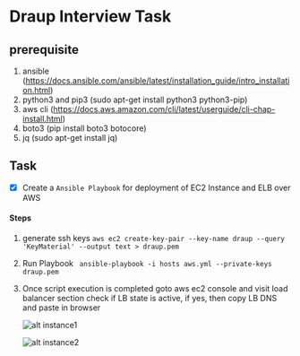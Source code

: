 # Draup Interview Task

## prerequisite
1. ansible (https://docs.ansible.com/ansible/latest/installation_guide/intro_installation.html)
2. python3 and pip3 (sudo apt-get install python3 python3-pip)
3. aws cli  (https://docs.aws.amazon.com/cli/latest/userguide/cli-chap-install.html)
4. boto3 (pip install boto3 botocore)
5. jq (sudo apt-get install jq)

## Task
- [x] Create a `Ansible Playbook` for deployment of EC2 Instance and ELB over AWS

#### Steps
1. generate ssh keys
    ```aws ec2 create-key-pair --key-name draup --query 'KeyMaterial' --output text > draup.pem ```

2. Run Playbook
    ``` ansible-playbook -i hosts aws.yml --private-keys draup.pem```

3. Once script execution is completed goto aws ec2 console and visit load balancer section check if LB state is active, if yes, then copy LB DNS and paste in browser
    
    ![alt instance1](https://github.com/Privet-mir/zerodha/blob/master/img/instance1.png)

    ![alt instance2](https://github.com/Privet-mir/zerodha/blob/master/img/instance2.png)
